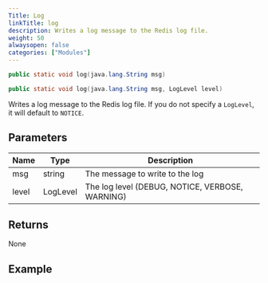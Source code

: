 ```yaml
---
Title: Log
linkTitle: log
description: Writes a log message to the Redis log file.
weight: 50
alwaysopen: false
categories: ["Modules"]
---
```


```java
public static void log​(java.lang.String msg)

public static void log​(java.lang.String msg, LogLevel level)
```

Writes a log message to the Redis log file. If you do not specify a `LogLevel`, it will default to `NOTICE`.

## Parameters

| Name | Type | Description |
|------|------|-------------|
| msg | string | The message to write to the log |
| level | LogLevel | The log level (DEBUG, NOTICE, VERBOSE, WARNING) |

## Returns

None

## Example

```java

```